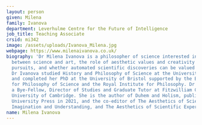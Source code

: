```yaml
---
layout: person
given: Milena
family: Ivanova
department: Leverhulme Centre for the Future of Intelligence
job_title: Teaching Associate
crsid: mi342
image: /assets/uploads/Ivanova_Milena.jpg
webpage: https://www.milenaivanova.co.uk/
biography: 'Dr Milena Ivanova is a philosopher of science interested in the relationship
  between science and art, the role of aesthetic values and creativity in scientific
  pursuits, and whether automated scientific discoveries can be valued aesthetically.
  Dr Ivanova studied History and Philosophy of Science at the University of Athens
  and completed her PhD at the University of Bristol supported by the British Society
  for Philosophy of Science and the Royal Institute for Philosophy. Dr Ivanova is
  a Bye-Fellow, Director of Studies and Graduate Tutor at Fitzwilliam College at the
  University of Cambridge. She is the author of Duhem and Holism, published by Cambridge
  University Press in 2021, and the co-editor of The Aesthetics of Science: Beauty,
  Imagination and Understanding, and The Aesthetics of Scientific Experiments.'
name: Milena Ivanova
---
```

